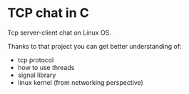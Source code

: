 # TCP chat in C
Tcp server-client chat on Linux OS.

Thanks to that project you can get better understanding of:
* tcp protocol
* how to use threads
* signal library
* linux kernel (from networking perspective)
